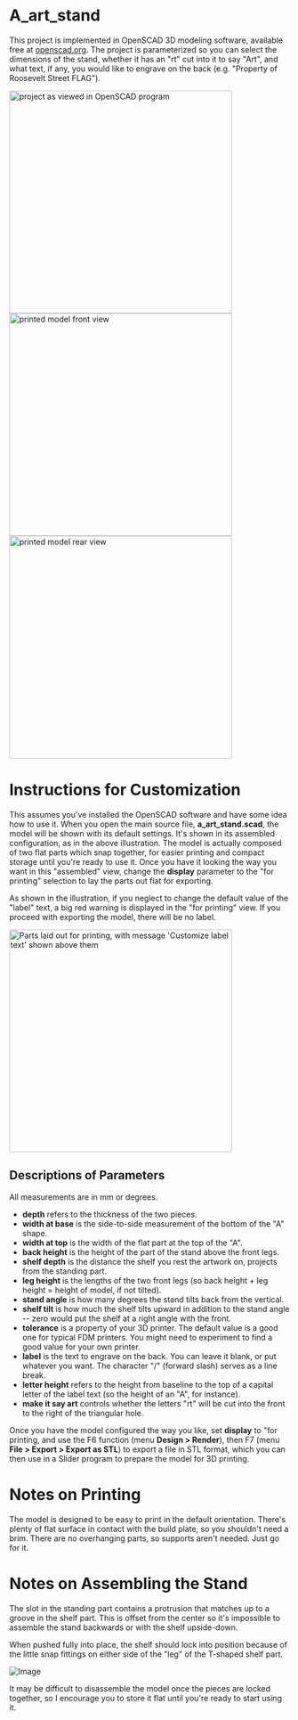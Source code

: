# A_art_stand

This project is implemented in OpenSCAD 3D modeling software, available free at [openscad.org](https://openscad.org/). The project is parameterized so you can select the dimensions of the stand, whether it has an "rt" cut into it to say "Art", and what text, if any, you would like to engrave on the back (e.g. "Property of Roosevelt Street FLAG").

<img src="https://github.com/users/MethylBromide/projects/2/assets/12117008/3ec24d12-d187-4a65-b1b5-4470e3f10b00" width="400" alt="project as viewed in OpenSCAD program"/>
<img src="https://github.com/users/MethylBromide/projects/2/assets/12117008/2ca74358-36ac-4ded-8b23-593976e9e497" width="400" alt="printed model front view"/>
<img src="https://github.com/users/MethylBromide/projects/2/assets/12117008/c5ec18d1-7d2a-493d-b367-d8877440e20f" width="400" alt="printed model rear view" />

# Instructions for Customization
This assumes you've installed the OpenSCAD software and have some idea how to use it. When you open the main source file, **a_art_stand.scad**, the model will be shown with its default settings. It's shown in its assembled configuration, as in the above illustration. The model is actually composed of two flat parts which snap together, for easier printing and compact storage until you're ready to use it. Once you have it looking the way you want in this "assembled" view, change the **display** parameter to the "for printing" selection to lay the parts out flat for exporting.

As shown in the illustration, if you neglect to change the default value of the "label" text, a big red warning is displayed in the "for printing" view. If you proceed with exporting the model, there will be no label.

<img src="https://github.com/users/MethylBromide/projects/2/assets/12117008/38a495de-0913-4802-831a-54056fb1776b" width="400" alt="Parts laid out for printing, with message 'Customize label text' shown above them"/>

## Descriptions of Parameters

All measurements are in mm or degrees.

- **depth** refers to the thickness of the two pieces.
- **width at base** is the side-to-side measurement of the bottom of the "A" shape.
- **width at top** is the width of the flat part at the top of the "A".
- **back height** is the height of the part of the stand above the front legs.
- **shelf depth** is the distance the shelf you rest the artwork on, projects from the standing part.
- **leg height** is the lengths of the two front legs (so back height + leg height = height of model, if not tilted).
- **stand angle** is how many degrees the stand tilts back from the vertical.
- **shelf tilt** is how much the shelf tilts upward in addition to the stand angle -- zero would put the shelf at a right angle with the front.
- **tolerance** is a property of your 3D printer. The default value is a good one for typical FDM printers. You might need to experiment to find a good value for your own printer.
- **label** is the text to engrave on the back. You can leave it blank, or put whatever you want. The character "/" (forward slash) serves as a line break.
- **letter height** refers to the height from baseline to the top of a capital letter of the label text (so the height of an "A", for instance).
- **make it say art** controls whether the letters "rt" will be cut into the front to the right of the triangular hole.

Once you have the model configured the way you like, set **display** to "for printing, and use the F6 function (menu **Design > Render**), then F7 (menu **File > Export > Export as STL**) to export a file in STL format, which you can then use in a Slider program to prepare the model for 3D printing.

# Notes on Printing

The model is designed to be easy to print in the default orientation. There's plenty of flat surface in contact with the build plate, so you shouldn't need a brim. There are no overhanging parts, so supports aren't needed. Just go for it.

# Notes on Assembling the Stand

The slot in the standing part contains a protrusion that matches up to a groove in the shelf part. This is offset from the center so it's impossible to assemble the stand backwards or with the shelf upside-down.

When pushed fully into place, the shelf should lock into position because of the little snap fittings on either side of the "leg" of the T-shaped shelf part.

![Image](https://github.com/users/MethylBromide/projects/2/assets/12117008/ce4eb3ce-4e9c-42e1-9702-58f808dd0d32)

It may be difficult to disassemble the model once the pieces are locked together, so I encourage you to store it flat until you're ready to start using it.
